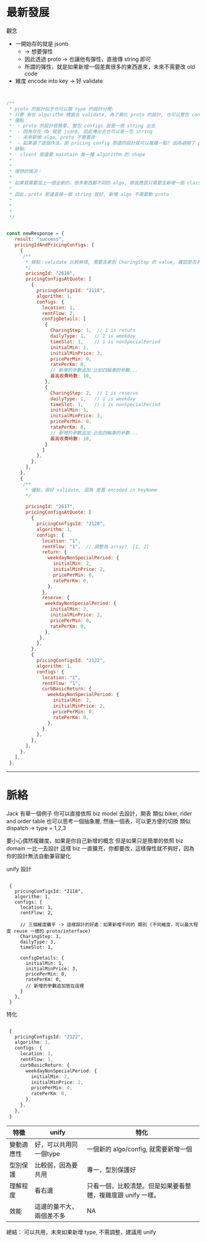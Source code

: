 


# 最新發展


觀念
- 一開始存的就是 jsonb 
	- -> 想要彈性
	- 因此透過 proto -> 也讓他有彈性，直接傳 string 即可
	- 所謂的彈性，就是如果新增一個差異很多的東西進來，未來不需要改 old code
- 維度 encode into key -> 好 validate



```js fold


/**
 * proto 的設計似乎也可以跟 type 的設計分開:
 * 只要 有在 algorithm 裡面去 validate, 為了簡化 proto 的設計, 也可以整包 configs 就是一個 string 出去
 * 優點：
 *  - proto 的設計很簡單, 整包 configs 就是一個 string 出去
 *  - 因為存在 db 就是 jsonb, 因此傳出去也可以是一包 string
 *  - 未來新增 algo, proto 不需要改
 *  - 如果選了這個作法，那 pricing config 那邊的設計就可以複雜一點? 因為避開了 proto 的 複雜設計
 * 缺點:
 * - client 那邊要 maintain 每一種 algorithm 的 shape
 * 
 * 
 * 理想的情況：
 * 
 * 如果我需要加上一個全新的，很多東西都不同的 algo, 那我應該只需要去新增一個 class, 跟那些新增東西對應的 type 就好
 * 
 * 因此，proto 那邊直接一個 string 就好, 新增 algo 不需要動 proto
 *
 * 
 * 
 */


const newResponse = {
   result: "success",
   pricingIdAndPricingConfigs: [
     {
      /**
       * 缺點：validate 比較麻煩, 需要去拿到 CharingStep 的 value, 確認是否為 return 或 reserve
       */
       pricingId: "2618",
       pricingConfigsAtQuote: [
         {
           pricingConfigsId: "2118",
           algorithm: 1,
           configs: {
             location: 1,
             rentFlow: 2,
             configDetails: [
              {
                CharingStep: 1,  // 1 is return
                dailyType: 1,   // 1 is weekday
                timeSlot: 1,    // 1 is nonSpecialPeriod 
                initialMin: 1,
                initialMinPrice: 3,
                pricePerMin: 0,
                ratePerKm: 0, 
                // 新增的參數追加 比如四輪車的參數...
                最高收費時數: 10,
              },
              {
                CharingStep: 2,  // 1 is reserve
                dailyType: 1,   // 1 is weekday
                timeSlot: 1,    // 1 is nonSpecialPeriod 
                initialMin: 1,
                initialMinPrice: 3,
                pricePerMin: 0,
                ratePerKm: 0, 
                // 新增的參數追加 比如四輪車的參數...
                最高收費時數: 10,
              }
             ]
           },
         },
       ],
     },
     {
      /**
       * 優點，很好 validate, 因為 差異 encoded in keyName
       */

       pricingId: "2617",
       pricingConfigsAtQuote: [
         {
           pricingConfigsId: "2120",
           algorithm: 1,  
           configs: {  
             location: "1",
             rentFlow: "1",  // 調整為 array?  [1, 2]
             return: {
               weekdayNonSpecialPeriod: {
                 initialMin: 2,
                 initialMinPrice: 2,
                 pricePerMin: 0,
                 ratePerKm: 0,
               },
             },
             reserve: {
              weekdayNonSpecialPeriod: {
                initialMin: 2,
                initialMinPrice: 2,
                pricePerMin: 0,
                ratePerKm: 0,
              },
            },
           },
         },
         {
           pricingConfigsId: "2122",
           algorithm: 1,
           configs: {
             location: "1",
             rentFlow: "1",
             curbBasicReturn: {
               weekdayNonSpecialPeriod: {
                 initialMin: 2,
                 initialMinPrice: 2,
                 pricePerMin: 0,
                 ratePerKm: 0,
               },
             },
           },
         },
       ],
     },
   ],
 };


```



---


# 脈絡

Jack 有舉一個例子
你可以直接依照 biz model 去設計，開表
類似 biker, rider and order table
也可以思考一個抽象層, 然後一個表，可以更方便的切換
類似 dispatch -> type = 1,2,3

要小心偶然複雜度，如果是你自己新增的概念
但是如果只是簡單的依照 biz domain 一比一去設計
這樣 biz 一直擴充，你都要改，這樣彈性就不夠好，因為你的設計無法自動兼容變化


unify 設計
```

 {
   pricingConfigsId: "2118",
   algorithm: 1,
   configs: {
	 location: 1,
	 rentFlow: 2,
	 
	 // 三個維度攤平 -> 這樣設計的好處：如果新增不同的 類別 (不同維度，可以最大程度 reuse 一樣的 proto/interface)
	 CharingStep: 1,
	 dailyType: 3,
	 timeSlot: 1,
	
	 configDetails: {
	   initialMin: 1,
	   initialMinPrice: 3,
	   pricePerMin: 0,
	   ratePerKm: 0, 
	   // 新增的參數追加放在這裡
	 }
   },
 }

```




特化
```ts

 {
   pricingConfigsId: "2122",
   algorithm: 1,
   configs: {
	 location: 1,
	 rentFlow: 1,
	 curbBasicReturn: {
	   weekdayNonSpecialPeriod: {
		 initialMin: 2,
		 initialMinPrice: 2,
		 pricePerMin: 0,
		 ratePerKm: 0,
	   },
	 },
   },
 }

```


| 特徵    | unify         | 特化                                |
| ----- | ------------- | --------------------------------- |
| 變動適應性 | 好，可以共用同一個type | 一個新的 algo/config, 就需要新增一個         |
| 型別保護  | 比較弱，因為要共用     | 專一，型別保護好                          |
| 理解程度  | 看右邊           | 只看一個，比較清楚。但是如果要看整體，複雜度跟 unify 一樣。 |
| 效能    | 這邊的量不大，兩個差不多  | NA                                |
總結：
可以共用，未來如果新增 type, 不需調整，建議用 unify



